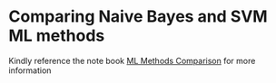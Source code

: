 # Comparing Naive Bayes and SVM ML methods

Kindly reference the note book [ML Methods Comparison](ml.ipynb) for more information